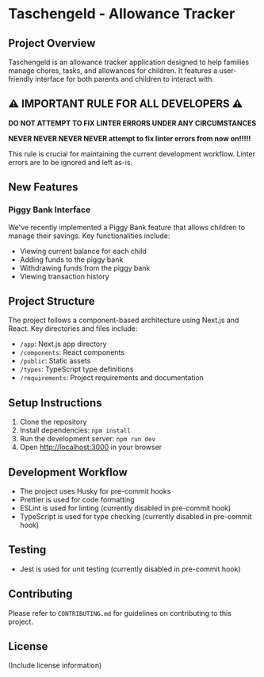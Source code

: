 # Taschengeld - Allowance Tracker

## Project Overview

Taschengeld is an allowance tracker application designed to help families manage chores, tasks, and allowances for children. It features a user-friendly interface for both parents and children to interact with.

## ⚠️ IMPORTANT RULE FOR ALL DEVELOPERS ⚠️

**DO NOT ATTEMPT TO FIX LINTER ERRORS UNDER ANY CIRCUMSTANCES**

**NEVER NEVER NEVER NEVER attempt to fix linter errors from now on!!!!!**

This rule is crucial for maintaining the current development workflow. Linter errors are to be ignored and left as-is.

## New Features

### Piggy Bank Interface

We've recently implemented a Piggy Bank feature that allows children to manage their savings. Key functionalities include:

- Viewing current balance for each child
- Adding funds to the piggy bank
- Withdrawing funds from the piggy bank
- Viewing transaction history

## Project Structure

The project follows a component-based architecture using Next.js and React. Key directories and files include:

- `/app`: Next.js app directory
- `/components`: React components
- `/public`: Static assets
- `/types`: TypeScript type definitions
- `/requirements`: Project requirements and documentation

## Setup Instructions

1. Clone the repository
2. Install dependencies: `npm install`
3. Run the development server: `npm run dev`
4. Open [http://localhost:3000](http://localhost:3000) in your browser

## Development Workflow

- The project uses Husky for pre-commit hooks
- Prettier is used for code formatting
- ESLint is used for linting (currently disabled in pre-commit hook)
- TypeScript is used for type checking (currently disabled in pre-commit hook)

## Testing

- Jest is used for unit testing (currently disabled in pre-commit hook)

## Contributing

Please refer to `CONTRIBUTING.md` for guidelines on contributing to this project.

## License

(Include license information)
